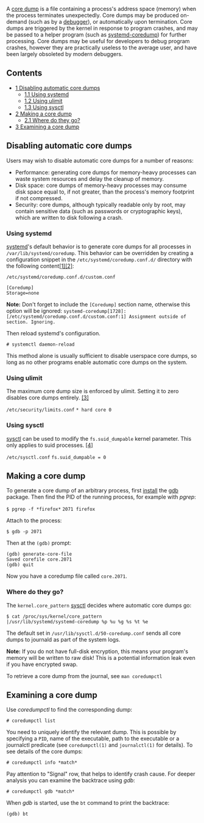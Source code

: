 A [core dump](https://en.wikipedia.org/wiki/Core_dump "wikipedia:Core dump") is a file containing a process's address space (memory) when the process terminates unexpectedly. Core dumps may be produced on-demand (such as by a [debugger](#Making_a_core_dump)), or automatically upon termination. Core dumps are triggered by the kernel in response to program crashes, and may be passed to a helper program (such as [systemd-coredump](http://www.freedesktop.org/software/systemd/man/systemd-coredump.html)) for further processing. Core dumps may be useful for developers to debug program crashes, however they are practically useless to the average user, and have been largely obsoleted by modern debuggers.

## Contents

*   [1 Disabling automatic core dumps](#Disabling_automatic_core_dumps)
    *   [1.1 Using systemd](#Using_systemd)
    *   [1.2 Using ulimit](#Using_ulimit)
    *   [1.3 Using sysctl](#Using_sysctl)
*   [2 Making a core dump](#Making_a_core_dump)
    *   [2.1 Where do they go?](#Where_do_they_go.3F)
*   [3 Examining a core dump](#Examining_a_core_dump)

## Disabling automatic core dumps

Users may wish to disable automatic core dumps for a number of reasons:

*   Performance: generating core dumps for memory-heavy processes can waste system resources and delay the cleanup of memory.
*   Disk space: core dumps of memory-heavy processes may consume disk space equal to, if not greater, than the process's memory footprint if not compressed.
*   Security: core dumps, although typically readable only by root, may contain sensitive data (such as passwords or cryptographic keys), which are written to disk following a crash.

### Using systemd

[systemd](/index.php/Systemd "Systemd")'s default behavior is to generate core dumps for all processes in `/var/lib/systemd/coredump`. This behavior can be overridden by creating a configuration snippet in the `/etc/systemd/coredump.conf.d/` directory with the following content[[1]](http://www.freedesktop.org/software/systemd/man/coredump.conf.html#Description)[[2]](https://bbs.archlinux.org/viewtopic.php?pid=1211433):

 `/etc/systemd/coredump.conf.d/custom.conf` 
```
[Coredump]
Storage=none
```

**Note:** Don't forget to include the `[Coredump]` section name, otherwise this option will be ignored: `systemd-coredump[1728]: [/etc/systemd/coredump.conf.d/custom.conf:1] Assignment outside of section. Ignoring.`

Then reload systemd's configuration.

```
# systemctl daemon-reload

```

This method alone is usually sufficient to disable userspace core dumps, so long as no other programs enable automatic core dumps on the system.

### Using ulimit

The maximum core dump size is enforced by ulimit. Setting it to zero disables core dumps entirely. [[3]](http://www.cyberciti.biz/faq/linux-disable-core-dumps/)

 `/etc/security/limits.conf`  `* hard core 0` 

### Using sysctl

[sysctl](/index.php/Sysctl "Sysctl") can be used to modify the `fs.suid_dumpable` kernel parameter. This only applies to suid processes. [[4]](http://www.cyberciti.biz/faq/linux-disable-core-dumps/)

 `/etc/sysctl.conf`  `fs.suid_dumpable = 0` 

## Making a core dump

To generate a core dump of an arbitrary process, first [install](/index.php/Install "Install") the [gdb](https://www.archlinux.org/packages/?name=gdb) package. Then find the PID of the running process, for example with *pgrep*:

 `$ pgrep -f *firefox*`  `2071 firefox` 

Attach to the process:

```
$ gdb -p 2071

```

Then at the `(gdb)` prompt:

```
(gdb) generate-core-file
Saved corefile core.2071
(gdb) quit

```

Now you have a coredump file called `core.2071`.

### Where do they go?

The `kernel.core_pattern` [sysctl](/index.php/Sysctl "Sysctl") decides where automatic core dumps go:

```
$ cat /proc/sys/kernel/core_pattern 
|/usr/lib/systemd/systemd-coredump %p %u %g %s %t %e

```

The default set in `/usr/lib/sysctl.d/50-coredump.conf` sends all core dumps to journald as part of the system logs.

**Note:** If you do not have full-disk encryption, this means your program's memory will be written to raw disk! This is a potential information leak even if you have encrypted swap.

To retrieve a core dump from the journal, see `man coredumpctl`

## Examining a core dump

Use *coredumpctl* to find the corresponding dump:

```
# coredumpctl list

```

You need to uniquely identify the relevant dump. This is possible by specifying a `PID`, name of the executable, path to the executable or a journalctl predicate (see `coredumpctl(1)` and `journalctl(1)` for details). To see details of the core dumps:

```
# coredumpctl info *match*

```

Pay attention to "Signal" row, that helps to identify crash cause. For deeper analysis you can examine the backtrace using *gdb*:

```
# coredumpctl gdb *match*

```

When *gdb* is started, use the `bt` command to print the backtrace:

```
(gdb) bt

```